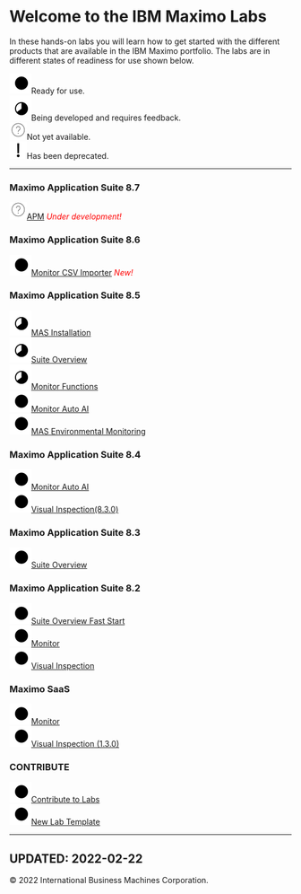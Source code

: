 # Welcome to the IBM Maximo Labs

In these hands-on labs you will learn how to get started with the different products that are available in the IBM Maximo 
portfolio.  The labs are in different states of readiness for use shown below.

 ![Ready](./img/readynew.png)Ready for use. <br/>
 ![Under Development](./img/under_development.png)Being developed and requires feedback.<br/>
 ![Not Started](./img/not_started.png)Not yet available.<br/>
 ![Deprecated](./img/deprecated.png)Has been deprecated.<br/>
 
---
### Maximo Application Suite 8.7

  ![Not Started](./img/not_started.png)[APM](/apm_8.7/) <span style="color:red">*Under development!*</span><br/>
  
### Maximo Application Suite 8.6

  ![Ready](./img/readynew.png)[Monitor CSV Importer](/monitor_csv_importer_8.6/) <span style="color:red">*New!*</span><br/>

### Maximo Application Suite 8.5

  ![Under Development](./img/under_development.png)[MAS Installation](/ocp_8.5/)<br/>
  ![Under Development](./img/under_development.png)[Suite Overview](/mas_8.5/)<br/>
  ![Under Development](./img/under_development.png)[Monitor Functions](/monitor_8.5/)<br/>
  ![Ready](./img/readynew.png)[Monitor Auto AI](/monitor_autoai_8.5/)<br/>
  ![Ready](./img/readynew.png)[MAS Environmental Monitoring](/sustain_mas/)

### Maximo Application Suite 8.4

  ![Ready](./img/readynew.png)[Monitor Auto AI](/monitor_autoai_8.4/)<br/> 
  ![Ready](./img/readynew.png)[Visual Inspection(8.3.0)](/mvi_8.4/)  

### Maximo Application Suite 8.3

  ![Ready](./img/readynew.png)[Suite Overview](/mas_8.3/) 
   
### Maximo Application Suite 8.2

  ![Ready](./img/readynew.png)[Suite Overview Fast Start](/apm_fs21/)  
  ![Ready](./img/readynew.png)[Monitor](/monitor_8.2/)  
  ![Ready](./img/readynew.png)[Visual Inspection](/mvi_8.2/)  
    
### Maximo SaaS

  ![Ready](./img/readynew.png)[Monitor](/monitor_saas/)  
  ![Ready](./img/readynew.png)[Visual Inspection (1.3.0)](/mvi_saas/)  
 
### CONTRIBUTE

  ![Ready](./img/readynew.png)[Contribute to Labs](/contribute/)  
  ![Ready](./img/readynew.png)[New Lab Template](/template_1.0/)  

---
**UPDATED: 2022-02-22**
---

© 2022 International Business Machines Corporation.

